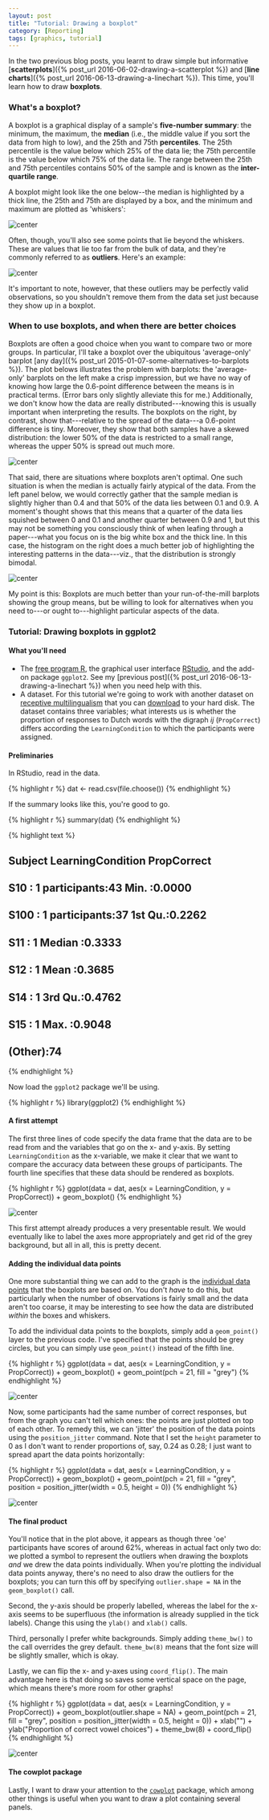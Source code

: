 ```yaml
---
layout: post
title: "Tutorial: Drawing a boxplot"
category: [Reporting]
tags: [graphics, tutorial]
---
```


In the two previous blog posts,
you learnt to draw simple but informative [**scatterplots**]({% post_url 2016-06-02-drawing-a-scatterplot %})
and [**line charts**]({% post_url 2016-06-13-drawing-a-linechart %}).
This time, you'll learn how to draw **boxplots**.

<!--more-->

### What's a boxplot?
A boxplot is a graphical display of a sample's **five-number summary**:
the minimum, the maximum, the **median** (i.e., the middle value if you sort the data from high to low),
and the 25th and 75th **percentiles**.
The 25th percentile is the value below which 25% of the data lie;
the 75th percentile is the value below which 75% of the data lie.
The range between the 25th and 75th percentiles contains 50% of the sample and
is known as the **inter-quartile range**.

A boxplot might look like the one below--the median is highlighted by a thick line, the 25th and 75th are displayed by a box, and the minimum and maximum are plotted as 'whiskers':

![center](/figs/2016-06-21-drawing-a-boxplot/unnamed-chunk-1-1.png)

Often, though, you'll also see some points that lie beyond the whiskers.
These are values that lie too far from the bulk of data,
and they're commonly referred to as **outliers**.
Here's an example:

![center](/figs/2016-06-21-drawing-a-boxplot/unnamed-chunk-2-1.png)

It's important to note, however, that these outliers may be perfectly valid observations,
so you shouldn't remove them from the data set just because they show up in a boxplot.

### When to use boxplots, and when there are better choices
Boxplots are often a good choice when you want to compare two or more groups.
In particular, I'll take a boxplot over the ubiquitous 'average-only' barplot [any day]({% post_url 2015-01-07-some-alternatives-to-barplots %}).
The plot belows illustrates the problem with barplots:
the 'average-only' barplots on the left make a crisp impression,
but we have no way of knowing how large the 0.6-point difference between the means is in practical terms. (Error bars only slightly alleviate this for me.)
Additionally, we don't know how the data are really distributed---knowing
this is usually important when interpreting the results.
The boxplots on the right, by contrast, show that---relative to the spread of the data---a 0.6-point difference is tiny.
Moreover, they show that both samples have a skewed distribution: the lower 50% of the data is restricted to a small range, whereas the upper 50% is spread out much more.

![center](/figs/2016-06-21-drawing-a-boxplot/unnamed-chunk-3-1.png)

That said, there are situations where boxplots aren't optimal.
One such situation is when the median is actually fairly atypical of the data.
From the left panel below, we would correctly gather 
that the sample median is slightly higher than 0.4
and that 50% of the data lies between 0.1 and 0.9.
A moment's thought shows that this means that
a quarter of the data lies squished between 0 and 0.1
and another quarter between 0.9 and 1, but this may not be something
you consciously think of when leafing through a paper---what you focus on is the big white box and the thick line.
In this case, the histogram on the right does a much better job of highlighting the interesting patterns in the data---viz., that the distribution is strongly bimodal.

![center](/figs/2016-06-21-drawing-a-boxplot/unnamed-chunk-4-1.png)

My point is this: Boxplots are much better than your run-of-the-mill barplots showing the group means,
but be willing to look for alternatives when
you need to---or ought to---highlight particular aspects of the data.


### Tutorial: Drawing boxplots in ggplot2

#### What you'll need

* The [free program R](http://r-project.org),
the graphical user interface [RStudio](http://rstudio.com), and the add-on package `ggplot2`. See my [previous post]({% post_url 2016-06-13-drawing-a-linechart %}) when you need help with this.  
* A dataset. For this tutorial we're going to work with another dataset on [receptive multilingualism](http://ijb.sagepub.com/content/early/2015/03/05/1367006915573338) that you can [download](http://homeweb.unifr.ch/VanhoveJ/Pub/Data/VowelChoices_ij.csv) to your hard disk. The dataset contains three variables; what interests us is whether the proportion of responses to Dutch words with the digraph _ij_ (`PropCorrect`) differs according the `LearningCondition` to which the participants were assigned.

#### Preliminaries
In RStudio, read in the data.


{% highlight r %}
dat <- read.csv(file.choose())
{% endhighlight %}




If the summary looks like this, you're good to go.

{% highlight r %}
summary(dat)
{% endhighlight %}



{% highlight text %}
##     Subject           LearningCondition  PropCorrect    
##  S10    : 1   <ij> participants:43      Min.   :0.0000  
##  S100   : 1   <oe> participants:37      1st Qu.:0.2262  
##  S11    : 1                             Median :0.3333  
##  S12    : 1                             Mean   :0.3685  
##  S14    : 1                             3rd Qu.:0.4762  
##  S15    : 1                             Max.   :0.9048  
##  (Other):74
{% endhighlight %}

Now load the `ggplot2` package we'll be using.


{% highlight r %}
library(ggplot2)
{% endhighlight %}

#### A first attempt
The first three lines of code specify
the data frame that the data are to be read from
and the variables that go on the x- and y-axis.
By setting `LearningCondition` as the x-variable,
we make it clear that we want to compare the
accuracy data between these groups of participants.
The fourth line specifies that these data
should be rendered as boxplots.


{% highlight r %}
ggplot(data = dat,
       aes(x = LearningCondition,
           y = PropCorrect)) +
  geom_boxplot()
{% endhighlight %}

![center](/figs/2016-06-21-drawing-a-boxplot/unnamed-chunk-9-1.png)

This first attempt already produces a very presentable result.
We would eventually like to label the axes more appropriately and get rid of the grey background,
but all in all, this is pretty decent.

#### Adding the individual data points
One more substantial thing we can add to the graph is the [individual data points](http://dx.doi.org/10.1371/journal.pbio.1002128) that the boxplots are based on.
You don't _have_ to do this, but particularly when the number of observations is fairly small and the data aren't too coarse, it may be interesting to see
how the data are distributed _within_ the boxes and whiskers.

To add the individual data points to the boxplots, simply add a `geom_point()` layer to the previous code.
I've specified that the points should be grey circles, but you can simply use `geom_point()` instead of the fifth line.


{% highlight r %}
ggplot(data = dat,
       aes(x = LearningCondition,
           y = PropCorrect)) +
  geom_boxplot() +
  geom_point(pch = 21, fill = "grey")
{% endhighlight %}

![center](/figs/2016-06-21-drawing-a-boxplot/unnamed-chunk-10-1.png)

Now, some participants had the same number of correct responses, but from the graph you can't tell which ones: the points are just plotted on top of each other.
To remedy this, we can 'jitter' the position of the data points using the `position_jitter` command.
Note that I set the `height` parameter to 0 as I don't want to render proportions of, say, 0.24 as 0.28; I just want to spread apart the data points horizontally:


{% highlight r %}
ggplot(data = dat,
       aes(x = LearningCondition,
           y = PropCorrect)) +
  geom_boxplot() +
  geom_point(pch = 21, fill = "grey",
             position = position_jitter(width = 0.5, height = 0))
{% endhighlight %}

![center](/figs/2016-06-21-drawing-a-boxplot/unnamed-chunk-11-1.png)

#### The final product
You'll notice that in the plot above, it appears as though three 'oe' participants have scores of around 62%, whereas in actual fact only two do:
we plotted a symbol to represent the outliers when drawing the boxplots _and_ we drew the data points individually.
When you're plotting the individual data points anyway,
there's no need to also draw the outliers for the boxplots;
you can turn this off by specifying `outlier.shape = NA` in the `geom_boxplot()` call.

Second, the y-axis should be properly labelled,
whereas the label for the x-axis seems to be superfluous 
(the information is already supplied in the tick labels). Change this using the `ylab()` and `xlab()` calls.

Third, personally I prefer white backgrounds. Simply adding `theme_bw()` to the call overrides the grey default. `theme_bw(8)` means that the font size will be slightly smaller, which is okay.

Lastly, we can flip the x- and y-axes using `coord_flip()`. The main advantage here is that doing so saves some vertical space on the page, which means there's more room for other graphs!


{% highlight r %}
ggplot(data = dat,
       aes(x = LearningCondition,
           y = PropCorrect)) +
  geom_boxplot(outlier.shape = NA) +
  geom_point(pch = 21, fill = "grey",
             position = position_jitter(width = 0.5, height = 0)) +
  xlab("") +
  ylab("Proportion of correct vowel choices") +
  theme_bw(8) +
  coord_flip()
{% endhighlight %}

![center](/figs/2016-06-21-drawing-a-boxplot/unnamed-chunk-12-1.png)

#### The cowplot package
Lastly, I want to draw your attention to the [`cowplot`](https://cran.r-project.org/web/packages/cowplot/vignettes/introduction.html) package, which among other things is useful when you want to draw a plot containing several panels.
